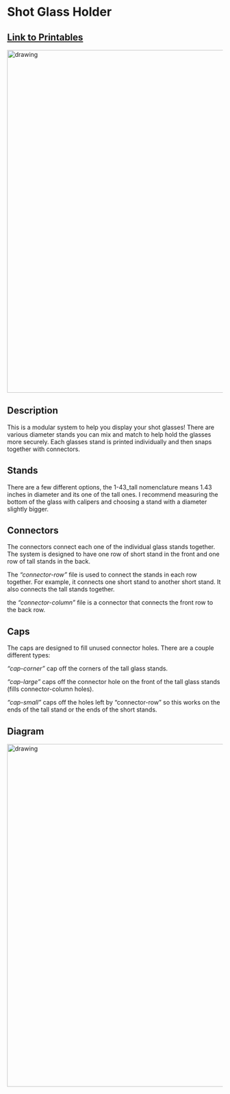 # **Shot Glass Holder**
## [Link to Printables](https://www.printables.com/model/246625-shot-glass-display-stand)
<img src="https://media.printables.com/media/prints/246625/images/2221539_57918d56-b8cf-43b5-b2fb-abb16c51decd/thumbs/cover/640x480/jpeg/img_1717.webp" alt="drawing" width="800"/>


## **Description**

This is a modular system to help you display your shot glasses! There are various diameter stands you can mix and match to help hold the glasses more securely. Each glasses stand is printed individually and then snaps together with connectors.

## **Stands**

There are a few different options, the 1-43_tall nomenclature means 1.43 inches in diameter and its one of the tall ones. I recommend measuring the bottom of the glass with calipers and choosing a stand with a diameter slightly bigger. 

## **Connectors**
The connectors connect each one of the individual glass stands together. The system is designed to have one row of short stand in the front and one row of tall stands in the back.

The *“connector-row”* file is used to connect the stands in each row together. For example, it connects one short stand to another short stand. It also connects the tall stands together.

the *“connector-column”* file is a connector that connects the front row to the back row. 

## **Caps**
The caps are designed to fill unused connector holes. There are a couple different types:

*“cap-corner”* cap off the corners of the tall glass stands.

*“cap-large”* caps off the connector hole on the front of the tall glass stands (fills connector-column holes).

*“cap-small”* caps off the holes left by “connector-row” so this works on the ends of the tall stand or the ends of the short stands.

## **Diagram**
<img src="https://media.printables.com/media/prints/246625/rich_content/f4b83e14-a700-4b4d-b8ab-20c5b461477a/thumbs/cover/800x447/png/shotglassdiagram.webp" alt="drawing" width="800"/>




